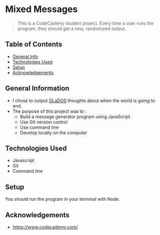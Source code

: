 # Mixed Messages
> This is a CodeCademy student project. Every time a user runs the program, they should get a new, randomized output.

## Table of Contents
* [General Info](#general-information)
* [Technologies Used](#technologies-used)
* [Setup](#setup)
* [Acknowledgements](#acknowledgements)
<!-- * [License](#license) -->



## General Information
- I chose to output [GLaDOS](https://en.wikipedia.org/wiki/GLaDOS) thoughts about when the world is going to end.
- The purpose of this project was to :
    - Build a message generator program using JavaScript
    - Use Git version control
    - Use command line
    - Develop locally on the computer
<!-- You don't have to answer all the questions - just the ones relevant to your project. -->



## Technologies Used
- Javascript
- Git
- Command line



## Setup
You should run the program in your terminal with Node.



## Acknowledgements
- https://www.codecademy.com/


<!-- Optional -->
<!-- ## License -->
<!-- This project is open source and available under the [... License](). -->

<!-- You don't have to include all sections - just the one's relevant to your project -->
